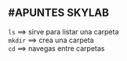 #APUNTES SKYLAB
---
`ls` ==> sirve para listar una carpeta  
`mkdir` ==> crea una carpeta  
`cd` ==> navegas entre carpetas  
